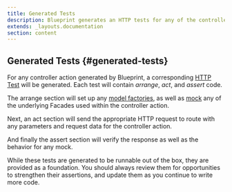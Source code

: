 ```yaml
---
title: Generated Tests
description: Blueprint generates an HTTP tests for any of the controller actions you define.
extends: _layouts.documentation
section: content
---
```

## Generated Tests {#generated-tests}
For any controller action generated by Blueprint, a corresponding [HTTP Test](https://laravel.com/docs/7.x/http-tests) will be generated. Each test will contain _arrange_, _act_, and _assert_ code.

The arrange section will set up any [model factories](https://laravel.com/docs/7.x/database-testing#using-factories), as well as [mock](https://laravel.com/docs/7.x/mocking) any of the underlying Facades used within the controller action.

Next, an act section will send the appropriate HTTP request to route with any parameters and request data for the controller action.

And finally the assert section will verify the response as well as the behavior for any mock.

While these tests are generated to be runnable out of the box, they are provided as a foundation. You should always review them for opportunities to strengthen their assertions, and update them as you continue to write more code.
